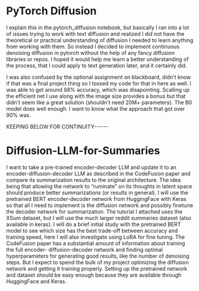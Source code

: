 # PyTorch Diffusion

I explain this in the pytorch_diffusion notebook, but basically I ran into a lot of issues trying to work with text diffusion and realized I did not have the theoretical or practical understanding of diffusion I needed to learn anything from working with them. So instead I decided to implement continuous denoising diffusion in pytorch without the help of any fancy diffusion libraries or repos. I hoped it would help me learn a better understanding of the process, that I could apply to text generation later, and it certainly did.

I was also confused by the optional assignment on blackboard, didn't know if that was a final project thing so I tossed my code for that in here as well. I was able to get around 88% accuracy, which was disapointing. Scalling up the efficient net I use along with the image size provides a bonus but that didn't seem like a great solution (shouldn't need 20M+ parameters). The B0 model does well enough. I want to know what the approach that got over 90% was.

KEEPING BELOW FOR CONTINUITY------

# Diffusion-LLM-for-Summaries

I want to take a pre-trained encoder-decoder LLM and update it to an encoder-diffusion-decoder 
LLM as described in the CodeFusion paper and compare its summarization results to the original
architecture. The idea being that allowing the network to “ruminate” on its thoughts in latent 
space should produce better summarizations (or results in general). I will use the pretrained 
BERT encoder-decoder network from HuggingFace with Keras so that all I need to implement is
the diffusion network and possibly finetune the decoder network for summarization.
The tutorial I attached uses the XSum dataset, but I will use the much larger reddit summaries 
dataset (also available in keras). I will do a brief initial study with the pretrained BERT model to 
see which size has the best trade-off between accuracy and training speed, here I will also 
investigate using LoRA for fine tuning.
The CodeFusion paper has a substantial amount of information about training the full encoder-
diffusion-decoder network and finding optimal hyperparameters for generating good results, like 
the number of denoising steps. But I expect to spend the bulk of my project optimizing the 
diffusion network and getting it training properly. Setting up the pretrained network and dataset 
should be easy enough because they are available through HuggingFace and Keras.
